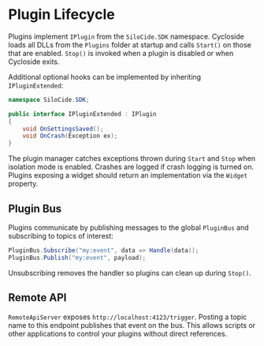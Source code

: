 # Plugin Lifecycle

Plugins implement `IPlugin` from the `SiloCide.SDK` namespace. Cycloside loads all DLLs from the `Plugins` folder at startup and calls `Start()` on those that are enabled. `Stop()` is invoked when a plugin is disabled or when Cycloside exits.

Additional optional hooks can be implemented by inheriting `IPluginExtended`:

```csharp
namespace SiloCide.SDK;

public interface IPluginExtended : IPlugin
{
    void OnSettingsSaved();
    void OnCrash(Exception ex);
}
```

The plugin manager catches exceptions thrown during `Start` and `Stop` when isolation mode is enabled. Crashes are logged if crash logging is turned on. Plugins exposing a widget should return an implementation via the `Widget` property.

## Plugin Bus

Plugins communicate by publishing messages to the global `PluginBus` and subscribing to topics of interest:

```csharp
PluginBus.Subscribe("my:event", data => Handle(data));
PluginBus.Publish("my:event", payload);
```

Unsubscribing removes the handler so plugins can clean up during `Stop()`.

## Remote API

`RemoteApiServer` exposes `http://localhost:4123/trigger`. Posting a topic name to this endpoint publishes that event on the bus. This allows scripts or other applications to control your plugins without direct references.
